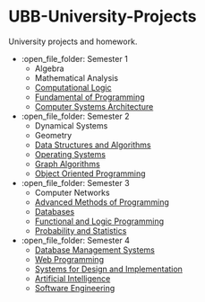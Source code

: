 # UBB-University-Projects
University projects and homework.

<ul>
  <li>:open_file_folder: Semester 1
    <ul>
      <li>
        Algebra 
      </li>
      <li> 
        Mathematical Analysis
      </li>
      <li>
        <a href="https://github.com/biancaszekely32/Computational-Logic"> 
        Computational Logic 
        </a>
      </li>
      <li>
        <a href="https://github.com/biancaszekely32/Fundamental-of-Programming"> 
        Fundamental of Programming 
        </a>
      </li>
      <li>
        <a href="https://github.com/biancaszekely32/Computer-Systems-Architecture"> 
        Computer Systems Architecture
        </a>
      </li>
    </ul>
  </li>
  <li>:open_file_folder: Semester 2
    <ul>
      <li>
        Dynamical Systems 
      </li>
      <li>
        Geometry 
      </li>
      <li>
        <a href="https://github.com/biancaszekely32/Data-Structures-and-Algorithms"> 
        Data Structures and Algorithms 
        </a>
      </li>
      <li>
        <a href="https://github.com/biancaszekely32/Operating-Systems"> 
        Operating Systems 
        </a>
      </li>
      <li>
        <a href="https://github.com/biancaszekely32/Graph-Algorithms"> 
        Graph Algorithms
        </a>
      </li>
      <li>
        <a href="https://github.com/biancaszekely32/Object-Oriented-Programming"> 
          Object Oriented Programming 
        </a>
      </li>
    </ul>
  </li>
  <li>:open_file_folder: Semester 3
    <ul>
      <li>
        Computer Networks 
      </li>
      <li>
        <a href="https://github.com/biancaszekely32/Advanced-Methods-of-Programming"> 
          Advanced Methods of Programming 
        </a>
      </li>
      <li>
        <a href="https://github.com/biancaszekely32/Databases"> 
          Databases 
        </a>
      </li>
      <li>
        <a href="https://github.com/biancaszekely32/Functional-and-Logic-Programming"> 
          Functional and Logic Programming 
        </a>
      </li>
      <li>
        <a href="https://github.com/biancaszekely32/Probability-and-Statistics"> 
          Probability and Statistics
        </a>
      </li>
    </ul>
  </li>
    <li>:open_file_folder: Semester 4
    <ul>
      <li>
        <a href="https://github.com/biancaszekely32/Database-Management-Systems">
          Database Management Systems
      </li>
      <li>
        <a href="https://github.com/biancaszekely32/WebProgramming">
          Web Programming
      </li>
      <li>
        <a href="https://github.com/biancaszekely32/Systems-for-Design-and-Implementation">
           Systems for Design and Implementation
      </li>
      <li>
        <a href="https://github.com/biancaszekely32/Artificial-Intelligence">
           Artificial Intelligence
      </li>
      <li>
        <a href="https://github.com/biancaszekely32/Software-Engineering">
          Software Engineering
        </a>
      </li>
    </ul>
  </li>
